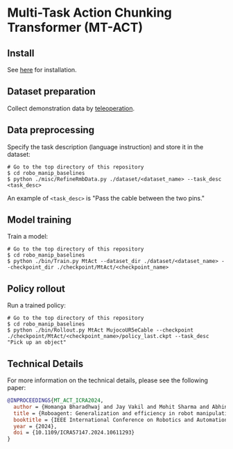 # Multi-Task Action Chunking Transformer (MT-ACT)

## Install
See [here](../../../doc/install.md#MT-ACT) for installation.

## Dataset preparation
Collect demonstration data by [teleoperation](../../teleop).

## Data preprocessing
Specify the task description (language instruction) and store it in the dataset:
```console
# Go to the top directory of this repository
$ cd robo_manip_baselines
$ python ./misc/RefineRmbData.py ./dataset/<dataset_name> --task_desc <task_desc>
```
An example of `<task_desc>` is "Pass the cable between the two pins."

## Model training
Train a model:
```console
# Go to the top directory of this repository
$ cd robo_manip_baselines
$ python ./bin/Train.py MtAct --dataset_dir ./dataset/<dataset_name> --checkpoint_dir ./checkpoint/MtAct/<checkpoint_name>
```

## Policy rollout
Run a trained policy:
```console
# Go to the top directory of this repository
$ cd robo_manip_baselines
$ python ./bin/Rollout.py MtAct MujocoUR5eCable --checkpoint ./checkpoint/MtAct/<checkpoint_name>/policy_last.ckpt --task_desc "Pick up an object"
```

## Technical Details
For more information on the technical details, please see the following paper:
```bib
@INPROCEEDINGS{MT_ACT_ICRA2024,
  author = {Homanga Bharadhwaj and Jay Vakil and Mohit Sharma and Abhinav Gupta and Shubham Tulsiani and Vikash Kumar},
  title = {Roboagent: Generalization and efficiency in robot manipulation via semantic augmentations and action chunking},
  booktitle = {IEEE International Conference on Robotics and Automation},
  year = {2024},
  doi = {10.1109/ICRA57147.2024.10611293}
}
```
